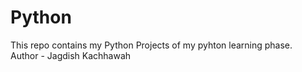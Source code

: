 # Python
This repo contains my Python Projects of my pyhton learning phase.
<br>
Author - Jagdish Kachhawah
